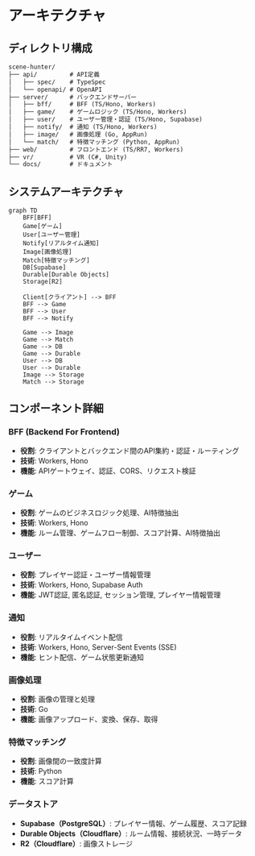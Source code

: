 # アーキテクチャ

## ディレクトリ構成

```txt
scene-hunter/
├── api/         # API定義
│   ├── spec/    # TypeSpec
│   └── openapi/ # OpenAPI
├── server/      # バックエンドサーバー
│   ├── bff/     # BFF (TS/Hono, Workers)
│   ├── game/    # ゲームロジック (TS/Hono, Workers)
│   ├── user/    # ユーザー管理・認証 (TS/Hono, Supabase)
│   ├── notify/  # 通知 (TS/Hono, Workers)
│   ├── image/   # 画像処理 (Go, AppRun)
│   └── match/   # 特徴マッチング (Python, AppRun)
├── web/         # フロントエンド (TS/RR7, Workers)
├── vr/          # VR (C#, Unity)
└── docs/        # ドキュメント
```

## システムアーキテクチャ

```mermaid
graph TD
    BFF[BFF]
    Game[ゲーム]
    User[ユーザー管理]
    Notify[リアルタイム通知]
    Image[画像処理]
    Match[特徴マッチング]
    DB[Supabase]
    Durable[Durable Objects]
    Storage[R2]
    
    Client[クライアント] --> BFF
    BFF --> Game
    BFF --> User
    BFF --> Notify
    
    Game --> Image
    Game --> Match
    Game --> DB
    Game --> Durable
    User --> DB
    User --> Durable
    Image --> Storage
    Match --> Storage
```

## コンポーネント詳細

### BFF (Backend For Frontend)
- **役割**: クライアントとバックエンド間のAPI集約・認証・ルーティング
- **技術**: Workers, Hono
- **機能**: APIゲートウェイ、認証、CORS、リクエスト検証

### ゲーム
- **役割**: ゲームのビジネスロジック処理、AI特徴抽出
- **技術**: Workers, Hono
- **機能**: ルーム管理、ゲームフロー制御、スコア計算、AI特徴抽出

### ユーザー
- **役割**: プレイヤー認証・ユーザー情報管理
- **技術**: Workers, Hono, Supabase Auth
- **機能**: JWT認証, 匿名認証, セッション管理, プレイヤー情報管理

### 通知
- **役割**: リアルタイムイベント配信
- **技術**: Workers, Hono, Server-Sent Events (SSE)
- **機能**: ヒント配信、ゲーム状態更新通知

### 画像処理
- **役割**: 画像の管理と処理
- **技術**: Go
- **機能**: 画像アップロード、変換、保存、取得

### 特徴マッチング
- **役割**: 画像間の一致度計算
- **技術**: Python
- **機能**: スコア計算

### データストア
- **Supabase（PostgreSQL）**: プレイヤー情報、ゲーム履歴、スコア記録
- **Durable Objects（Cloudflare）**: ルーム情報、接続状況、一時データ
- **R2（Cloudflare）**: 画像ストレージ
